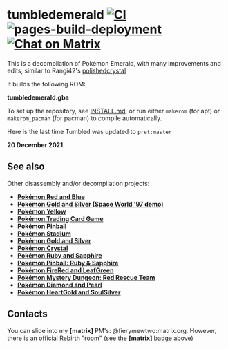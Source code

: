 # tumbledemerald [![CI](https://github.com/Rebirth-Devs/tumbledemerald/actions/workflows/build.yml/badge.svg)](https://github.com/Rebirth-Devs/tumbledemerald/actions/workflows/build.yml) [![pages-build-deployment](https://github.com/Rebirth-Devs/tumbledemerald/actions/workflows/pages/pages-build-deployment/badge.svg)](https://github.com/Rebirth-Devs/tumbledemerald/actions/workflows/pages/pages-build-deployment) [![Chat on Matrix](https://matrix.to/img/matrix-badge.svg)](https://matrix.to/#/#rebirthteam:matrix.org)

This is a decompilation of Pokémon Emerald, with many improvements and edits, similar to Rangi42's [polishedcrystal](https://github.com/Rangi42/polishedcrystal)

It builds the following ROM:

**tumbledemerald.gba**

To set up the repository, see [INSTALL.md](INSTALL.md), or run either `makerom` (for apt) or `makerom_pacman` (for pacman) to compile automatically.


Here is the last time Tumbled was updated to `pret:master`

**20 December 2021**

## See also

Other disassembly and/or decompilation projects:
* [**Pokémon Red and Blue**](https://github.com/pret/pokered)
* [**Pokémon Gold and Silver (Space World '97 demo)**](https://github.com/pret/pokegold-spaceworld)
* [**Pokémon Yellow**](https://github.com/pret/pokeyellow)
* [**Pokémon Trading Card Game**](https://github.com/pret/poketcg)
* [**Pokémon Pinball**](https://github.com/pret/pokepinball)
* [**Pokémon Stadium**](https://github.com/pret/pokestadium)
* [**Pokémon Gold and Silver**](https://github.com/pret/pokegold)
* [**Pokémon Crystal**](https://github.com/pret/pokecrystal)
* [**Pokémon Ruby and Sapphire**](https://github.com/pret/pokeruby)
* [**Pokémon Pinball: Ruby & Sapphire**](https://github.com/pret/pokepinballrs)
* [**Pokémon FireRed and LeafGreen**](https://github.com/pret/pokefirered)
* [**Pokémon Mystery Dungeon: Red Rescue Team**](https://github.com/pret/pmd-red)
* [**Pokémon Diamond and Pearl**](https://github.com/pret/pokediamond)
* [**Pokémon HeartGold and SoulSilver**](https://github.com/pret/pokeheartgold)


## Contacts

You can slide into my **[matrix]** PM's: @fierymewtwo:matrix.org. However, there is an official Rebirth "room" (see the **[matrix]** badge above)
